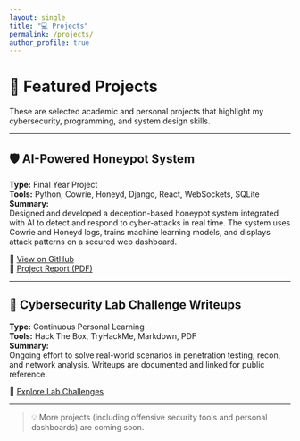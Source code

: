```yaml
---
layout: single
title: "💻 Projects"
permalink: /projects/
author_profile: true
---
```


# 🚀 Featured Projects

These are selected academic and personal projects that highlight my cybersecurity, programming, and system design skills.

---

## 🛡️ AI-Powered Honeypot System

**Type:** Final Year Project  
**Tools:** Python, Cowrie, Honeyd, Django, React, WebSockets, SQLite  
**Summary:**  
Designed and developed a deception-based honeypot system integrated with AI to detect and respond to cyber-attacks in real time. The system uses Cowrie and Honeyd logs, trains machine learning models, and displays attack patterns on a secured web dashboard.

🔗 [View on GitHub](https://github.com/VKabangi/ai-powered-honeypot)  
📄 [Project Report (PDF)](/assets/projects/ai-honeypot-report.pdf)

---


## 🧠 Cybersecurity Lab Challenge Writeups

**Type:** Continuous Personal Learning  
**Tools:** Hack The Box, TryHackMe, Markdown, PDF  
**Summary:**  
Ongoing effort to solve real-world scenarios in penetration testing, recon, and network analysis. Writeups are documented and linked for public reference.

📄 [Explore Lab Challenges](/labs/)

---

> 💡 More projects (including offensive security tools and personal dashboards) are coming soon.
